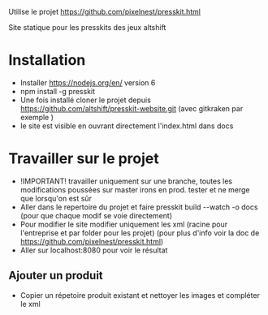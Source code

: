 Utilise le projet https://github.com/pixelnest/presskit.html

Site  statique pour les presskits des jeux altshift

# Installation
* Installer https://nodejs.org/en/ version 6
* npm install -g presskit
* Une fois installé cloner le projet depuis https://github.com/altshift/presskit-website.git (avec gitkraken par exemple )
* le site est visible en ouvrant directement l'index.html dans docs

# Travailler sur le projet
* !IMPORTANT! travailler uniquement sur une branche, toutes les modifications poussées sur master irons en prod. tester et ne merge que lorsqu'on est sûr 
* Aller dans le repertoire du projet et faire presskit build --watch -o docs  (pour que chaque modif se voie directement)
* Pour modifier le site modifier uniquement les xml (racine pour l'entreprise et par folder pour les projet) (pour plus d'info voir la doc de https://github.com/pixelnest/presskit.html)
* Aller sur localhost:8080 pour voir le résultat

## Ajouter un produit

* Copier un répetoire produit existant et nettoyer les images et compléter le xml


